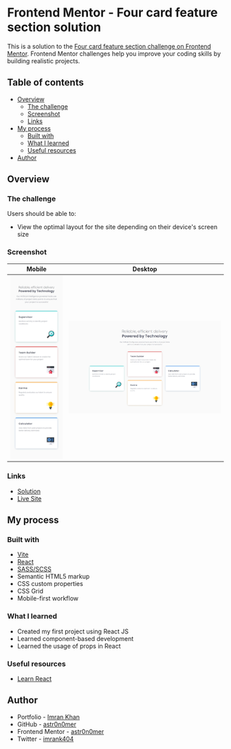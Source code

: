 # Frontend Mentor - Four card feature section solution

This is a solution to the [Four card feature section challenge on Frontend Mentor](https://www.frontendmentor.io/challenges/four-card-feature-section-weK1eFYK). Frontend Mentor challenges help you improve your coding skills by building realistic projects.

## Table of contents

- [Overview](#overview)
  - [The challenge](#the-challenge)
  - [Screenshot](#screenshot)
  - [Links](#links)
- [My process](#my-process)
  - [Built with](#built-with)
  - [What I learned](#what-i-learned)
  - [Useful resources](#useful-resources)
- [Author](#author)

## Overview

### The challenge

Users should be able to:

- View the optimal layout for the site depending on their device's screen size

### Screenshot

| Mobile                              | Desktop                              |
| ----------------------------------- | ------------------------------------ |
| ![](./public/screenshot-mobile.png) | ![](./public/screenshot-desktop.png) |

### Links

- [Solution](./)
- [Live Site](https://astr0n0mer.github.io/challenges-frontendmentor.io/four-card-feature-section/dist/index.html)

## My process

### Built with

- [Vite](https://vitejs.dev/)
- [React](https://react.dev/)
- [SASS/SCSS](https://sass-lang.com/)
- Semantic HTML5 markup
- CSS custom properties
- CSS Grid
- Mobile-first workflow

### What I learned

- Created my first project using React JS
- Learned component-based development
- Learned the usage of props in React

### Useful resources

- [Learn React](https://react.dev/learn/describing-the-ui)

## Author

- Portfolio - [Imran Khan](https://imrank.vercel.app/)
- GitHub - [astr0n0mer](https://www.github.com/astr0n0mer)
- Frontend Mentor - [astr0n0mer](https://www.frontendmentor.io/profile/astr0n0mer)
- Twitter - [imrank404](https://www.twitter.com/imrank404)

